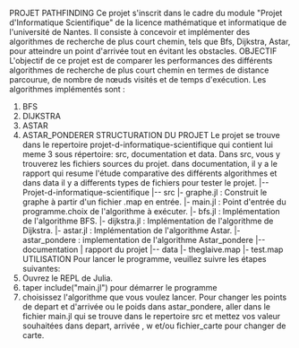 PROJET PATHFINDING
Ce projet s'inscrit dans le cadre du module "Projet d'Informatique Scientifique"
de la licence mathématique et informatique de l'université de Nantes. Il
consiste à concevoir et implémenter des algorithmes de recherche de plus court
chemin, tels que Bfs, Dijkstra, Astar, pour atteindre un point d'arrivée tout en
évitant les obstacles.
OBJECTIF
L'objectif de ce projet est de comparer les performances des différents
algorithmes de recherche de plus court chemin en termes de distance parcourue,
de nombre de nœuds visités et de temps d'exécution. Les algorithmes implémentés
sont :
1) BFS
2) DIJKSTRA
3) ASTAR
4) ASTAR_PONDERER
STRUCTURATION DU PROJET
Le projet se trouve dans le repertoire projet-d-informatique-scientifique qui
contient lui meme 3 sous répertoire: src, documentation et data. Dans src, vous
y trouverez les fichiers sources du projet. dans documentation, il y a le
rapport qui resume l'étude comparative des différents algorithmes et dans data
il y a differents types de fichiers pour tester le projet.
|-- Projet-d-informatique-scientifique
|-- src
|- graphe.jl : Construit le graphe à partir d'un fichier .map en entrée.
|- main.jl : Point d'entrée du programme.choix de l'algorithme à exécuter.
|- bfs.jl
: Implémentation de l'algorithme BFS.
|- dijkstra.jl : Implémentation de l'algorithme de Dijkstra.
|- astar.jl
: Implémentation de l'algorithme Astar.
|- astar_pondere : implementation de l'algorithme Astar_pondere
|-- documentation
| rapport du projet
|-- data
|- theglaive.map
|- test.map
UTILISATION
Pour lancer le programme, veuillez suivre les étapes suivantes:
1) Ouvrez le REPL de Julia.
2) taper include("main.jl") pour démarrer le programme
3) choisissez l'algorithme que vous voulez lancer.
Pour changer les points de depart et d'arrivée ou le poids dans astar_pondere,
aller dans le fichier main.jl qui se trouve dans le repertoire src et mettez vos
valeur souhaitées dans depart, arrivée , w et/ou fichier_carte pour changer de
carte.

